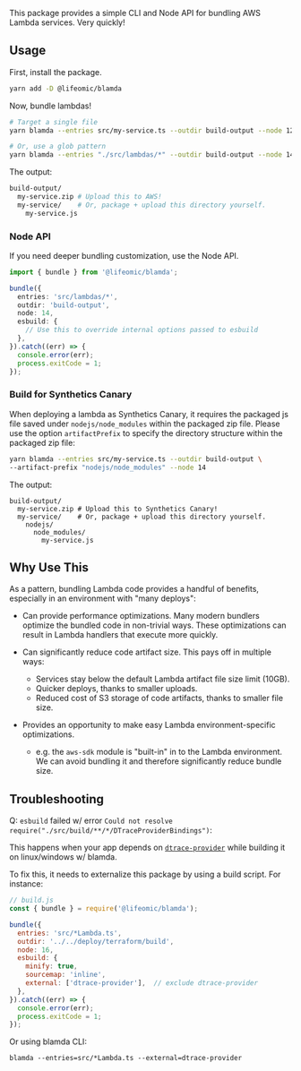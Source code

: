 This package provides a simple CLI and Node API for bundling AWS Lambda services. Very quickly!

## Usage

First, install the package.

```bash
yarn add -D @lifeomic/blamda
```

Now, bundle lambdas!

```bash
# Target a single file
yarn blamda --entries src/my-service.ts --outdir build-output --node 12

# Or, use a glob pattern
yarn blamda --entries "./src/lambdas/*" --outdir build-output --node 14
```

The output:

```bash
build-output/
  my-service.zip # Upload this to AWS!
  my-service/    # Or, package + upload this directory yourself.
    my-service.js
```

### Node API

If you need deeper bundling customization, use the Node API.

```typescript
import { bundle } from '@lifeomic/blamda';

bundle({
  entries: 'src/lambdas/*',
  outdir: 'build-output',
  node: 14,
  esbuild: {
    // Use this to override internal options passed to esbuild
  },
}).catch((err) => {
  console.error(err);
  process.exitCode = 1;
});
```

### Build for Synthetics Canary

When deploying a lambda as Synthetics Canary, it requires the packaged js file
saved under `nodejs/node_modules` within the packaged zip file. Please use the
option `artifactPrefix` to specify the directory structure within the packaged
zip file:

```bash
yarn blamda --entries src/my-service.ts --outdir build-output \
--artifact-prefix "nodejs/node_modules" --node 14
```

The output:

```
build-output/
  my-service.zip # Upload this to Synthetics Canary!
  my-service/    # Or, package + upload this directory yourself.
    nodejs/
      node_modules/
        my-service.js
```

## Why Use This

As a pattern, bundling Lambda code provides a handful of benefits, especially in an
environment with "many deploys":

- Can provide performance optimizations. Many modern bundlers optimize the bundled
  code in non-trivial ways. These optimizations can result in Lambda handlers that
  execute more quickly.

- Can significantly reduce code artifact size. This pays off in multiple ways:

  - Services stay below the default Lambda artifact file size limit (10GB).
  - Quicker deploys, thanks to smaller uploads.
  - Reduced cost of S3 storage of code artifacts, thanks to smaller file size.

- Provides an opportunity to make easy Lambda environment-specific optimizations.
  - e.g. the `aws-sdk` module is "built-in" in to the Lambda environment. We can avoid
    bundling it and therefore significantly reduce bundle size.

## Troubleshooting

Q: `esbuild` failed w/ error `Could not resolve require("./src/build/**/*/DTraceProviderBindings")`:

This happens when your app depends on [`dtrace-provider`](https://www.npmjs.com/package/dtrace-provider) while building it on linux/windows w/ blamda.

To fix this, it needs to externalize this package by using a build script. For
instance:

```Javascript
// build.js
const { bundle } = require('@lifeomic/blamda');

bundle({
  entries: 'src/*Lambda.ts',
  outdir: '../../deploy/terraform/build',
  node: 16,
  esbuild: {
    minify: true,
    sourcemap: 'inline',
    external: ['dtrace-provider'],  // exclude dtrace-provider
  },
}).catch((err) => {
  console.error(err);
  process.exitCode = 1;
});
```

Or using blamda CLI:

```SHELL
blamda --entries=src/*Lambda.ts --external=dtrace-provider
```
